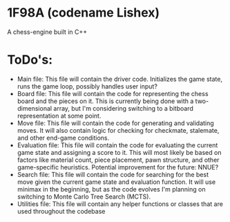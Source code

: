 # 1F98A (codename Lishex)
A chess-engine built in C++

# ToDo's:
- Main file: This file will contain the driver code. Initializes the game state, runs the game loop,
possibly handles user input? 
- Board file: This file will contain the code for representing the chess board and the pieces on it. 
This is currently being done with a two-dimensional array, 
but I'm considering switching to a bitboard representation at some point.
- Move file: This file will contain the code for generating and validating
  moves. It will also contain logic for checking for checkmate, stalemate, and
  other end-game conditions.
- Evaluation file: This file will contain the code for evaluating the current
  game state and assigning a score to it. This will most likely be based on factors like
  material count, piece placement, pawn structure, and other game-specific
  heuristics. Potential improvement for the future: NNUE?
- Search file: This file will contain the code for searching for the best move given the current game state and evaluation function. It will use minimax in the beginning, but as the code evolves
I'm planning on switching to Monte Carlo Tree Search (MCTS).
- Utilities file: This file will contain any helper functions or classes that are used throughout the codebase


